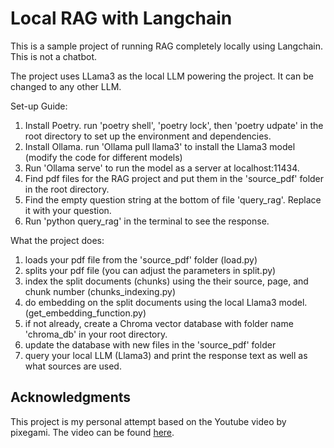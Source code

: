 # Local RAG with Langchain

This is a sample project of running RAG completely locally using Langchain.
This is not a chatbot. 

The project uses LLama3 as the local LLM powering the project. 
It can be changed to any other LLM. 

Set-up Guide:
1. Install Poetry. run 'poetry shell', 'poetry lock', then 'poetry udpate' in the root directory to set up the environment and dependencies.
2. Install Ollama. run 'Ollama pull llama3' to install the Llama3 model (modify the code for different models)
3. Run 'Ollama serve' to run the model as a server at localhost:11434.
4. Find pdf files for the RAG project and put them in the 'source_pdf' folder in the root directory.
4. Find the empty question string at the bottom of file 'query_rag'. Replace it with your question.
5. Run 'python query_rag' in the terminal to see the response.

What the project does:
1. loads your pdf file from the 'source_pdf' folder (load.py)
2. splits your pdf file (you can adjust the parameters in split.py)
3. index the split documents (chunks) using the their source, page, and chunk number (chunks_indexing.py)
4. do embedding on the split documents using the local Llama3 model. (get_embedding_function.py)
5. if not already, create a Chroma vector database with folder name 'chroma_db' in your root directory.
6. update the database with new files in the 'source_pdf' folder
7. query your local LLM (Llama3) and print the response text as well as what sources are used. 

## Acknowledgments

This project is my personal attempt based on the Youtube video by pixegami. The video can be found [here](https://www.youtube.com/watch?v=2TJxpyO3ei4&t=396s).
